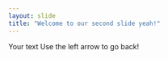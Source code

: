 ```yaml
---
layout: slide
title: "Welcome to our second slide yeah!"
---
```

Your text
Use the left arrow to go back!
